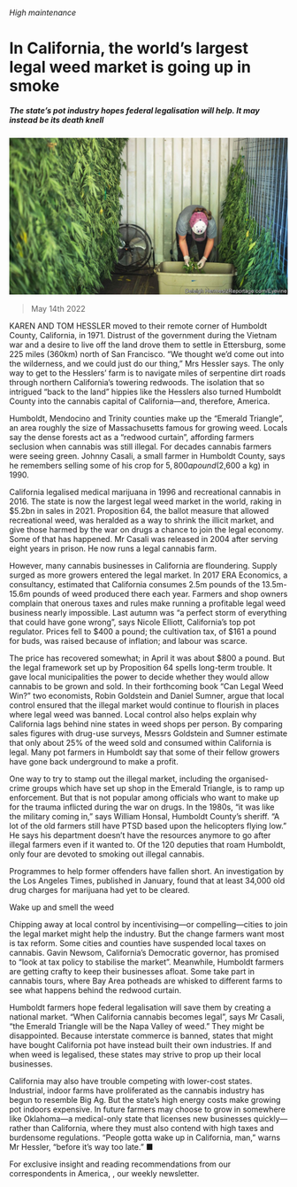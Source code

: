 ###### High maintenance

# In California, the world’s largest legal weed market is going up in smoke 

##### The state’s pot industry hopes federal legalisation will help. It may instead be its death knell 

![image](images/20220514_USP001_0.jpg) 

> May 14th 2022 

KAREN AND TOM HESSLER moved to their remote corner of Humboldt County, California, in 1971. Distrust of the government during the Vietnam war and a desire to live off the land drove them to settle in Ettersburg, some 225 miles (360km) north of San Francisco. “We thought we’d come out into the wilderness, and we could just do our thing,” Mrs Hessler says. The only way to get to the Hesslers’ farm is to navigate miles of serpentine dirt roads through northern California’s towering redwoods. The isolation that so intrigued “back to the land” hippies like the Hesslers also turned Humboldt County into the cannabis capital of California—and, therefore, America.

Humboldt, Mendocino and Trinity counties make up the “Emerald Triangle”, an area roughly the size of Massachusetts famous for growing weed. Locals say the dense forests act as a “redwood curtain”, affording farmers seclusion when cannabis was still illegal. For decades cannabis farmers were seeing green. Johnny Casali, a small farmer in Humboldt County, says he remembers selling some of his crop for $5,800 a pound ($2,600 a kg) in 1990.


California legalised medical marijuana in 1996 and recreational cannabis in 2016. The state is now the largest legal weed market in the world, raking in $5.2bn in sales in 2021. Proposition 64, the ballot measure that allowed recreational weed, was heralded as a way to shrink the illicit market, and give those harmed by the war on drugs a chance to join the legal economy. Some of that has happened. Mr Casali was released in 2004 after serving eight years in prison. He now runs a legal cannabis farm.

However, many cannabis businesses in California are floundering. Supply surged as more growers entered the legal market. In 2017 ERA Economics, a consultancy, estimated that California consumes 2.5m pounds of the 13.5m-15.6m pounds of weed produced there each year. Farmers and shop owners complain that onerous taxes and rules make running a profitable legal weed business nearly impossible. Last autumn was “a perfect storm of everything that could have gone wrong”, says Nicole Elliott, California’s top pot regulator. Prices fell to $400 a pound; the cultivation tax, of $161 a pound for buds, was raised because of inflation; and labour was scarce.

The price has recovered somewhat; in April it was about $800 a pound. But the legal framework set up by Proposition 64 spells long-term trouble. It gave local municipalities the power to decide whether they would allow cannabis to be grown and sold. In their forthcoming book “Can Legal Weed Win?” two economists, Robin Goldstein and Daniel Sumner, argue that local control ensured that the illegal market would continue to flourish in places where legal weed was banned. Local control also helps explain why California lags behind nine states in weed shops per person. By comparing sales figures with drug-use surveys, Messrs Goldstein and Sumner estimate that only about 25% of the weed sold and consumed within California is legal. Many pot farmers in Humboldt say that some of their fellow growers have gone back underground to make a profit.

One way to try to stamp out the illegal market, including the organised-crime groups which have set up shop in the Emerald Triangle, is to ramp up enforcement. But that is not popular among officials who want to make up for the trauma inflicted during the war on drugs. In the 1980s, “it was like the military coming in,” says William Honsal, Humboldt County’s sheriff. “A lot of the old farmers still have PTSD based upon the helicopters flying low.” He says his department doesn’t have the resources anymore to go after illegal farmers even if it wanted to. Of the 120 deputies that roam Humboldt, only four are devoted to smoking out illegal cannabis.

Programmes to help former offenders have fallen short. An investigation by the Los Angeles Times, published in January, found that at least 34,000 old drug charges for marijuana had yet to be cleared.

Wake up and smell the weed

Chipping away at local control by incentivising—or compelling—cities to join the legal market might help the industry. But the change farmers want most is tax reform. Some cities and counties have suspended local taxes on cannabis. Gavin Newsom, California’s Democratic governor, has promised to “look at tax policy to stabilise the market”. Meanwhile, Humboldt farmers are getting crafty to keep their businesses afloat. Some take part in cannabis tours, where Bay Area potheads are whisked to different farms to see what happens behind the redwood curtain.

Humboldt farmers hope federal legalisation will save them by creating a national market. “When California cannabis becomes legal”, says Mr Casali, “the Emerald Triangle will be the Napa Valley of weed.” They might be disappointed. Because interstate commerce is banned, states that might have bought California pot have instead built their own industries. If and when weed is legalised, these states may strive to prop up their local businesses.

California may also have trouble competing with lower-cost states. Industrial, indoor farms have proliferated as the cannabis industry has begun to resemble Big Ag. But the state’s high energy costs make growing pot indoors expensive. In future farmers may choose to grow in somewhere like Oklahoma—a medical-only state that licenses new businesses quickly—rather than California, where they must also contend with high taxes and burdensome regulations. “People gotta wake up in California, man,” warns Mr Hessler, “before it’s way too late.” ■

For exclusive insight and reading recommendations from our correspondents in America, , our weekly newsletter.

